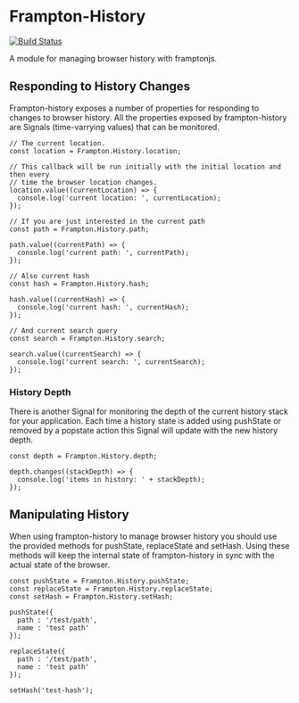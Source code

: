 # Frampton-History

[![Build Status](https://semaphoreci.com/api/v1/beatniklarry/frampton-history/branches/master/badge.svg)](https://semaphoreci.com/beatniklarry/frampton-history)

A module for managing browser history with framptonjs.

## Responding to History Changes

Frampton-history exposes a number of properties for responding to changes to browser history. All the properties exposed by frampton-history are Signals (time-varrying values) that can be monitored.

```
// The current location.
const location = Frampton.History.location;

// This callback will be run initially with the initial location and then every
// time the browser location changes.
location.value((currentLocation) => {
  console.log('current location: ', currentLocation);
});

// If you are just interested in the current path
const path = Frampton.History.path;

path.value((currentPath) => {
  console.log('current path: ', currentPath);
});

// Also current hash
const hash = Frampton.History.hash;

hash.value((currentHash) => {
  console.log('current hash: ', currentHash);
});

// And current search query
const search = Frampton.History.search;

search.value((currentSearch) => {
  console.log('current search: ', currentSearch);
});
```

### History Depth

There is another Signal for monitoring the depth of the current history stack for your application. Each time a history state is added using pushState or removed by a popstate action this Signal will update with the new history depth.

```
const depth = Frampton.History.depth;

depth.changes((stackDepth) => {
  console.log('items in history: ' + stackDepth);
});
```

## Manipulating History

When using frampton-history to manage browser history you should use the provided methods for pushState, replaceState and setHash. Using these methods will keep the internal state of frampton-history in sync with the actual state of the browser.

```
const pushState = Frampton.History.pushState;
const replaceState = Frampton.History.replaceState;
const setHash = Frampton.History.setHash;

pushState({
  path : '/test/path',
  name : 'test path'
});

replaceState({
  path : '/test/path',
  name : 'test path'
});

setHash('test-hash');
```
